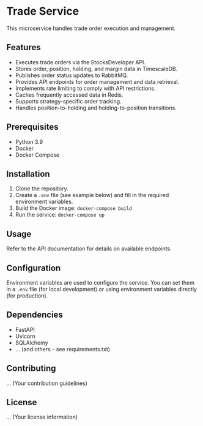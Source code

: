 # Trade Service

This microservice handles trade order execution and management.

## Features

- Executes trade orders via the StocksDeveloper API.
- Stores order, position, holding, and margin data in TimescaleDB.
- Publishes order status updates to RabbitMQ.
- Provides API endpoints for order management and data retrieval.
- Implements rate limiting to comply with API restrictions.
- Caches frequently accessed data in Redis.
- Supports strategy-specific order tracking.
- Handles position-to-holding and holding-to-position transitions.

## Prerequisites

- Python 3.9
- Docker
- Docker Compose

## Installation

1.  Clone the repository.
2.  Create a `.env` file (see example below) and fill in the required environment variables.
3.  Build the Docker image: `docker-compose build`
4.  Run the service: `docker-compose up`

## Usage

Refer to the API documentation for details on available endpoints.

## Configuration

Environment variables are used to configure the service. You can set them in a `.env` file (for local development) or using environment variables directly (for production).

## Dependencies

- FastAPI
- Uvicorn
- SQLAlchemy
- ... (and others - see requirements.txt)

## Contributing

... (Your contribution guidelines)

## License

... (Your license information)
